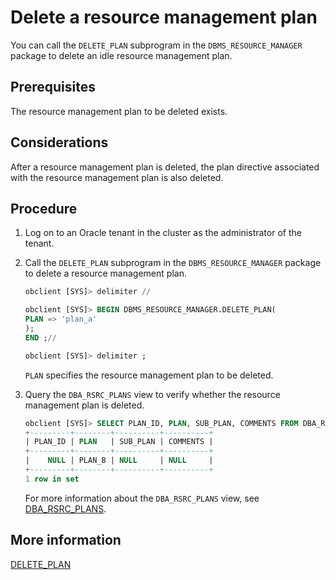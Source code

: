 # Delete a resource management plan

You can call the `DELETE_PLAN` subprogram in the `DBMS_RESOURCE_MANAGER` package to delete an idle resource management plan.

## Prerequisites

The resource management plan to be deleted exists.

## Considerations

After a resource management plan is deleted, the plan directive associated with the resource management plan is also deleted.

## Procedure

1. Log on to an Oracle tenant in the cluster as the administrator of the tenant.

2. Call the `DELETE_PLAN` subprogram in the `DBMS_RESOURCE_MANAGER` package to delete a resource management plan.

   ```sql
   obclient [SYS]> delimiter //

   obclient [SYS]> BEGIN DBMS_RESOURCE_MANAGER.DELETE_PLAN(
   PLAN => 'plan_a'
   );
   END ;//

   obclient [SYS]> delimiter ;
   ```

   `PLAN` specifies the resource management plan to be deleted.

3. Query the `DBA_RSRC_PLANS` view to verify whether the resource management plan is deleted.

   ```sql
   obclient [SYS]> SELECT PLAN_ID, PLAN, SUB_PLAN, COMMENTS FROM DBA_RSRC_PLANS;
   +---------+--------+----------+----------+
   | PLAN_ID | PLAN   | SUB_PLAN | COMMENTS |
   +---------+--------+----------+----------+
   |    NULL | PLAN_B | NULL     | NULL     |
   +---------+--------+----------+----------+
   1 row in set
   ```

   For more information about the `DBA_RSRC_PLANS` view, see [DBA_RSRC_PLANS](../../../../../7.reference/5.system-reference/5.system-overview-of-oracle-mode/2.dictionary-view-of-oracle-mode/124.dba_rsrc_plans-of-oracle-mode.md).

## More information

[DELETE_PLAN](../../../../../7.reference/4.development-reference/3.pl-reference/3.pl-oracle/14.pl-system-package-oracle/133.dbms-resource-manager-oracle/6.delete-plan-oracle.md)
